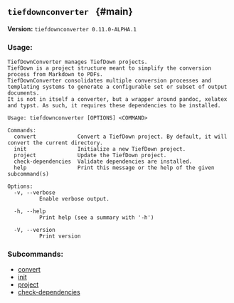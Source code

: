 ## `tiefdownconverter ` {#main}

**Version:** `tiefdownconverter 0.11.0-ALPHA.1`

### Usage:
```
TiefDownConverter manages TiefDown projects.
TiefDown is a project structure meant to simplify the conversion process from Markdown to PDFs.
TiefDownConverter consolidates multiple conversion processes and templating systems to generate a configurable set or subset of output documents.
It is not in itself a converter, but a wrapper around pandoc, xelatex and typst. As such, it requires these dependencies to be installed.

Usage: tiefdownconverter [OPTIONS] <COMMAND>

Commands:
  convert             Convert a TiefDown project. By default, it will convert the current directory.
  init                Initialize a new TiefDown project.
  project             Update the TiefDown project.
  check-dependencies  Validate dependencies are installed.
  help                Print this message or the help of the given subcommand(s)

Options:
  -v, --verbose
          Enable verbose output.

  -h, --help
          Print help (see a summary with '-h')

  -V, --version
          Print version
```

### Subcommands:
- [convert](#convert)
- [init](#init)
- [project](#project)
- [check-dependencies](#check-dependencies)

